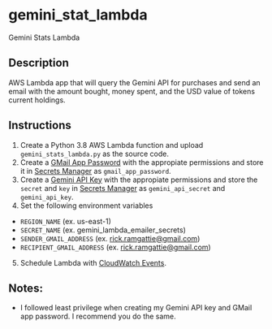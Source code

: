 # gemini_stat_lambda
Gemini Stats Lambda

## Description
AWS Lambda app that will query the Gemini API for purchases and send an email with the amount bought, money spent, and the USD value of tokens current holdings. 

## Instructions
1. Create a Python 3.8 AWS Lambda function and upload `gemini_stats_lambda.py` as the source code.
2. Create a [GMail App Password](https://support.google.com/accounts/answer/185833?hl=en) with the appropiate permissions and store it in [Secrets Manager](https://stackoverflow.com/a/58767046) as `gmail_app_password`.
3. Create a [Gemini API Key](https://support.gemini.com/hc/en-us/articles/360031080191-How-do-I-create-an-API-key-) with the appropiate permissions and store the `secret` and `key` in [Secrets Manager](https://stackoverflow.com/a/58767046) as `gemini_api_secret` and `gemini_api_key`.
4. Set the following environment variables
  - `REGION_NAME` (ex. us-east-1)
  - `SECRET_NAME` (ex. gemini_lambda_emailer_secrets)
  - `SENDER_GMAIL_ADDRESS` (ex. rick.ramgattie@gmail.com)
  - `RECIPIENT_GMAIL_ADDRESS` (ex. rick.ramgattie@gmail.com)
5. Schedule Lambda with [CloudWatch Events](https://docs.aws.amazon.com/AmazonCloudWatch/latest/events/RunLambdaSchedule.html).

## Notes:
- I followed least privilege when creating my Gemini API key and GMail app password. I recommend you do the same.
